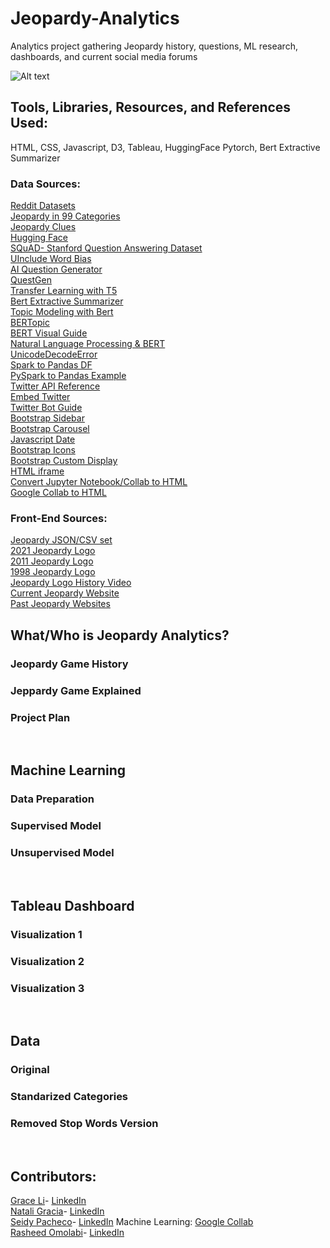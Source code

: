 # Jeopardy-Analytics
Analytics project gathering Jeopardy history, questions, ML research, dashboards, and current social media forums

![Alt text](static/assets/Jeopardy2021.png?raw=true "Logo 2021")


## Tools, Libraries, Resources, and References Used:
HTML, CSS, Javascript, D3, Tableau, HuggingFace Pytorch, Bert Extractive Summarizer

### Data Sources:
[Reddit Datasets](https://www.reddit.com/r/datasets/)
<br/>
[Jeopardy in 99 Categories](https://www.sporcle.com/games/rockgolf/analbumcover/results)
<br/>
[Jeopardy Clues](https://www.reddit.com/r/datasets/comments/cj3ipd/jeopardy_dataset_with_349000_clues/)
<br/>
[Hugging Face](https://huggingface.co/)
<br/>
[SQuAD- Stanford Question Answering Dataset](https://towardsdatascience.com/the-quick-guide-to-squad-cae08047ebee)
<br/>
[UInclude Word Bias](http://www.uinclude.com/)
<br/>
[AI Question Generator](https://github.com/KristiyanVachev/Question-Generation)
<br/>
[QuestGen](https://towardsdatascience.com/questgen-an-open-source-nlp-library-for-question-generation-algorithms-1e18067fcdc6)
<br/>
[Transfer Learning with T5](https://ai.googleblog.com/2020/02/exploring-transfer-learning-with-t5.html)
<br/>
[Bert Extractive Summarizer](https://pypi.org/project/bert-extractive-summarizer/)
<br/>
[Topic Modeling with Bert](https://towardsdatascience.com/topic-modeling-with-bert-779f7db187e6)
<br/>
[BERTopic](https://github.com/MaartenGr/BERTopic)
<br/>
[BERT Visual Guide](https://jalammar.github.io/a-visual-guide-to-using-bert-for-the-first-time/)
<br/>
[Natural Language Processing & BERT](https://jalammar.github.io/illustrated-bert/)
<br/>
[UnicodeDecodeError](https://stackoverflow.com/questions/18171739/unicodedecodeerror-when-reading-csv-file-in-pandas-with-python)
<br/>
[Spark to Pandas DF](https://stackoverflow.com/questions/50958721/convert-a-spark-dataframe-to-pandas-df)
<br/>
[PySpark to Pandas Example](https://sparkbyexamples.com/pyspark/convert-pyspark-dataframe-to-pandas/)
<br/>
[Twitter API Reference](https://docs.tweepy.org/en/latest/api.html)
<br/>
[Embed Twitter](https://help.twitter.com/en/using-twitter/embed-twitter-feed)
<br/>
[Twitter Bot Guide](https://www.instafollowers.co/blog/how-to-make-a-twitter-bot)
<br/>
[Bootstrap Sidebar](https://www.codeply.com/p/Nkp8O77PFS)
<br/>
[Bootstrap Carousel](https://stackoverflow.com/questions/28972493/bootstrap-carousel-within-a-column)
<br/>
[Javascript Date](https://developer.mozilla.org/en-US/docs/Web/JavaScript/Reference/Global_Objects/Date/Date)
<br/>
[Bootstrap Icons](https://icons.getbootstrap.com/)
<br/>
[Bootstrap Custom Display](https://getbootstrap.com/docs/4.4/utilities/display/)
<br/>
[HTML iframe](https://www.w3schools.com/tags/tag_iframe.ASP)
<br/>
[Convert Jupyter Notebook/Collab to HTML](https://www.youtube.com/watch?v=nezPWpBNr7k)
<br/>
[Google Collab to HTML](https://leaherb.com/save-google-colab-notebook-to-html/)
<br/>

### Front-End Sources:
[Jeopardy JSON/CSV set](https://www.reddit.com/r/datasets/comments/1uyd0t/200000_jeopardy_questions_in_a_json_file/)
<br/>
[2021 Jeopardy Logo](https://www.ohio.edu/news/2021/03/ohio-university-be-featured-jeopardy-episode)
<br/>
[2011 Jeopardy Logo](https://www.thelist.com/302141/the-truth-about-winning-jeopardy/)
<br/>
[1998 Jeopardy Logo](https://www.youtube.com/watch?v=eGtPwyaX9qE)
<br/>
[Jeopardy Logo History Video](https://www.youtube.com/watch?v=eHDbZ1LHxqY&t=1s)
<br/>
[Current Jeopardy Website](https://www.jeopardy.com/)
<br/>
[Past Jeopardy Websites](https://web.archive.org/web/20210607175450/https://www.jeopardy.com/)
<br/>

## What/Who is Jeopardy Analytics?

### Jeopardy Game History
### Jeppardy Game Explained
### Project Plan
<br/>


## Machine Learning

### Data Preparation
### Supervised Model
### Unsupervised Model
<br/>

## Tableau Dashboard

### Visualization 1
### Visualization 2
### Visualization 3
<br/>

## Data

### Original
### Standarized Categories
### Removed Stop Words Version
<br/>

## Contributors:
[Grace Li](https://github.com/Grace-Bijun-Li)- [LinkedIn](https://www.linkedin.com/in/bijun-li/)
<br/>
[Natali Gracia](https://github.com/nataligracia)- [LinkedIn](https://www.linkedin.com/in/nataligracia/)
<br/>
[Seidy Pacheco](https://github.com/seidyp)- [LinkedIn](https://www.linkedin.com/in/seidypacheco/)
Machine Learning: [Google Collab]()
<br/>
[Rasheed Omolabi](https://github.com/rashhola)- [LinkedIn](https://www.linkedin.com/in/rasheed-omolabi-5a32baa9/)
